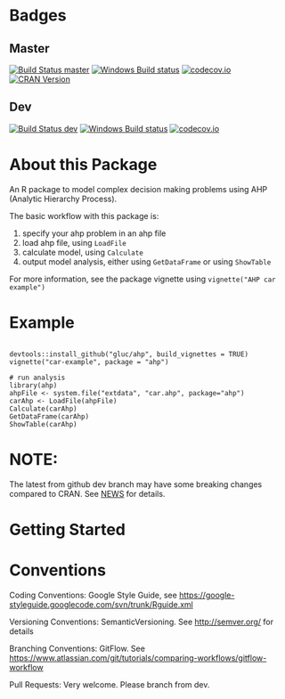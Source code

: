 # Badges

## Master

[![Build Status master](https://travis-ci.org/gluc/ahp.svg?branch=master)](https://travis-ci.org/gluc/ahp)
[![Windows Build status]( https://ci.appveyor.com/api/projects/status/github/gluc/ahp?branch=master&svg=true)](https://ci.appveyor.com/project/gluc/ahp)
[![codecov.io](http://codecov.io/github/gluc/ahp/coverage.svg?branch=master)](http://codecov.io/github/gluc/ahp?branch=master)
[![CRAN Version](http://www.r-pkg.org/badges/version/ahp)](http://cran.rstudio.com/web/packages/ahp)

## Dev

[![Build Status dev](https://travis-ci.org/gluc/ahp.svg?branch=dev)](https://travis-ci.org/gluc/ahp)
[![Windows Build status]( https://ci.appveyor.com/api/projects/status/github/gluc/ahp?branch=dev&svg=true)](https://ci.appveyor.com/project/gluc/ahp)
[![codecov.io](http://codecov.io/github/gluc/ahp/coverage.svg?branch=dev)](http://codecov.io/github/gluc/ahp?branch=dev)

# About this Package

An R package to model complex decision making problems using AHP (Analytic Hierarchy Process).

The basic workflow with this package is:

1. specify your ahp problem in an ahp file
2. load ahp file, using `LoadFile`
3. calculate model, using `Calculate`
4. output model analysis, either using `GetDataFrame` or using `ShowTable`
 
For more information, see the package vignette using `vignette("AHP car example")`

# Example

```{code = R} 

devtools::install_github("gluc/ahp", build_vignettes = TRUE)
vignette("car-example", package = "ahp")

# run analysis
library(ahp)
ahpFile <- system.file("extdata", "car.ahp", package="ahp")
carAhp <- LoadFile(ahpFile)
Calculate(carAhp)
GetDataFrame(carAhp)
ShowTable(carAhp)
```

# NOTE:
The latest from github dev branch may have some breaking changes compared to CRAN. See [NEWS](https://github.com/gluc/ahp/blob/dev/NEWS) for details.

# Getting Started

# Conventions

Coding Conventions: Google Style Guide, see https://google-styleguide.googlecode.com/svn/trunk/Rguide.xml

Versioning Conventions: SemanticVersioning. See http://semver.org/ for details

Branching Conventions: GitFlow. See https://www.atlassian.com/git/tutorials/comparing-workflows/gitflow-workflow

Pull Requests: Very welcome. Please branch from dev.
